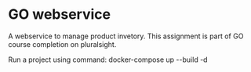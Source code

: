 # GO webservice


A webservice to manage product invetory. This assignment is part of GO course completion on pluralsight.  

Run a project using command:  docker-compose  up --build -d
